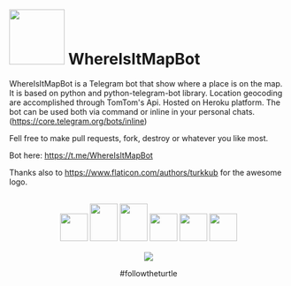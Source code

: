 # <img src="https://raw.githubusercontent.com/rizlas/whereisit/master/worldwide.png" width="100" height="100" /> WhereIsItMapBot

WhereIsItMapBot is a Telegram bot that show where a place is on the map. It is based on python and python-telegram-bot library.
Location geocoding are accomplished through TomTom's Api.
Hosted on Heroku platform.
The bot can be used both via command or inline in your personal chats. (https://core.telegram.org/bots/inline)

Fell free to make pull requests, fork, destroy or whatever you like most.

Bot here: https://t.me/WhereIsItMapBot

Thanks also to https://www.flaticon.com/authors/turkkub for the awesome logo.\
<br/>
<div align="center">
<img src="https://raw.githubusercontent.com/rizlas/whereisit/master/images/t_logo.png" width="50" height="50" />
<img src="https://raw.githubusercontent.com/rizlas/whereisit/master/images/bot_father.jpg" width="50" height="68" />
<img src="https://raw.githubusercontent.com/rizlas/whereisit/master/images/inline_bots.jpg" width="50" height="68" />
<img src="https://raw.githubusercontent.com/rizlas/whereisit/master/images/Tomtom_logo_250.jpg" width="50" height="50" />
<img src="https://raw.githubusercontent.com/rizlas/whereisit/master/images/ptb-logo_240.png" width="50" height="50" />
<img src="https://raw.githubusercontent.com/rizlas/whereisit/master/images/Heroku-01_280.png" width="50" height="50" />
</div>

<br/>

<div align="center"><img src="https://avatars1.githubusercontent.com/u/8522635?s=96&v=4"/></div>
<p align="center">#followtheturtle</p>
